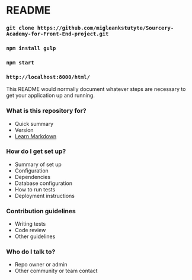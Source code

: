 # README #

### `git clone https://github.com/migleankstutyte/Sourcery-Academy-for-Front-End-project.git`
### `npm install gulp`
### `npm start`
### `http://localhost:8000/html/`



This README would normally document whatever steps are necessary to get your application up and running.

### What is this repository for? ###

* Quick summary
* Version
* [Learn Markdown](https://bitbucket.org/tutorials/markdowndemo)

### How do I get set up? ###

* Summary of set up
* Configuration
* Dependencies
* Database configuration
* How to run tests
* Deployment instructions

### Contribution guidelines ###

* Writing tests
* Code review
* Other guidelines

### Who do I talk to? ###

* Repo owner or admin
* Other community or team contact
